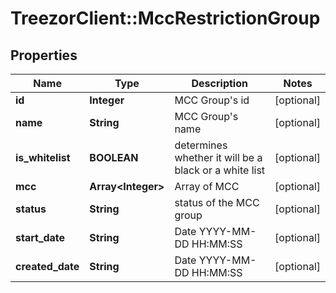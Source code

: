 # TreezorClient::MccRestrictionGroup

## Properties
Name | Type | Description | Notes
------------ | ------------- | ------------- | -------------
**id** | **Integer** | MCC Group&#39;s id | [optional] 
**name** | **String** | MCC Group&#39;s name | [optional] 
**is_whitelist** | **BOOLEAN** | determines whether it will be a black or a white list | [optional] 
**mcc** | **Array&lt;Integer&gt;** | Array of MCC | [optional] 
**status** | **String** | status of the MCC group | [optional] 
**start_date** | **String** | Date YYYY-MM-DD HH:MM:SS | [optional] 
**created_date** | **String** | Date YYYY-MM-DD HH:MM:SS | [optional] 


